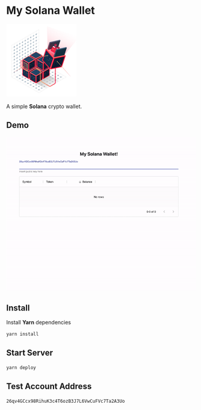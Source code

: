 

# My Solana Wallet

![Solana Wallet Icon](assets/cryptoWallet.png)

A simple **Solana** crypto wallet.

## Demo

![Solana Wallet Icon](assets/walletdemo.gif)

## Install

Install **Yarn** dependencies
```bash
yarn install
```
## Start Server

```bash
yarn deploy
```

## Test Account Address

`26qv4GCcx98RihuK3c4T6ozB3J7L6VwCuFVc7Ta2A3Uo`